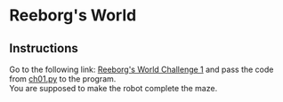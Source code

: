 # Reeborg's World

## Instructions 
Go to the following link: [Reeborg's World Challenge 1](https://reeborg.ca/reeborg.html?lang=en&mode=python&menu=worlds%2Fmenus%2Freeborg_intro_en.json&name=Hurdle%201&url=worlds%2Ftutorial_en%2Fhurdle1.json) and pass the code from [ch01.py](ch01.py) to the program.  
You are supposed to make the robot complete the maze.

